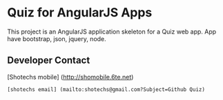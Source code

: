 # Quiz for AngularJS Apps

This project is an AngularJS application skeleton for a Quiz web app.
App have bootstrap, json, jquery, node.

## Developer Contact
[Shotechs mobile] (http://shomobile.6te.net)
```
[shotechs email] (mailto:shotechs@gmail.com?Subject=Github Quiz)

